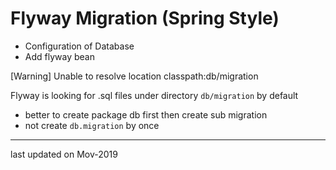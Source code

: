 # Flyway Migration (Spring Style)

* Configuration of Database
* Add flyway bean


[Warning] Unable to resolve location classpath:db/migration 

Flyway is looking for .sql files under directory `db/migration` by default
* better to create package db first then create sub migration
* not create `db.migration` by once


---
last updated on Mov-2019
